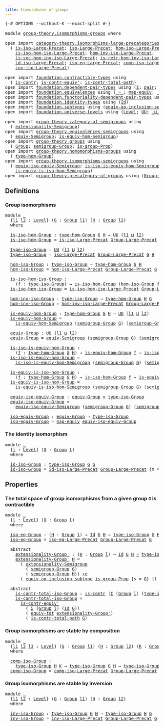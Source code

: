 ```yaml
---
title: Isomorphisms of groups
---
```


<pre class="Agda"><a id="48" class="Symbol">{-#</a> <a id="52" class="Keyword">OPTIONS</a> <a id="60" class="Pragma">--without-K</a> <a id="72" class="Pragma">--exact-split</a> <a id="86" class="Symbol">#-}</a>

<a id="91" class="Keyword">module</a> <a id="98" href="group-theory.isomorphisms-groups.html" class="Module">group-theory.isomorphisms-groups</a> <a id="131" class="Keyword">where</a>

<a id="138" class="Keyword">open</a> <a id="143" class="Keyword">import</a> <a id="150" href="category-theory.isomorphisms-large-precategories.html" class="Module">category-theory.isomorphisms-large-precategories</a> <a id="199" class="Keyword">using</a>
  <a id="207" class="Symbol">(</a> <a id="209" href="category-theory.isomorphisms-large-precategories.html#1253" class="Function">is-iso-Large-Precat</a><a id="228" class="Symbol">;</a> <a id="230" href="category-theory.isomorphisms-large-precategories.html#1879" class="Function">iso-Large-Precat</a><a id="246" class="Symbol">;</a> <a id="248" href="category-theory.isomorphisms-large-precategories.html#2025" class="Function">hom-iso-Large-Precat</a><a id="268" class="Symbol">;</a>
    <a id="274" href="category-theory.isomorphisms-large-precategories.html#2127" class="Function">is-iso-hom-iso-Large-Precat</a><a id="301" class="Symbol">;</a> <a id="303" href="category-theory.isomorphisms-large-precategories.html#2280" class="Function">hom-inv-iso-Large-Precat</a><a id="327" class="Symbol">;</a>
    <a id="333" href="category-theory.isomorphisms-large-precategories.html#2400" class="Function">is-sec-hom-inv-iso-Large-Precat</a><a id="364" class="Symbol">;</a> <a id="366" href="category-theory.isomorphisms-large-precategories.html#2652" class="Function">is-retr-hom-inv-iso-Large-Precat</a><a id="398" class="Symbol">;</a>
    <a id="404" href="category-theory.isomorphisms-large-precategories.html#3263" class="Function">id-iso-Large-Precat</a><a id="423" class="Symbol">;</a> <a id="425" href="category-theory.isomorphisms-large-precategories.html#3932" class="Function">iso-eq-Large-Precat</a><a id="444" class="Symbol">;</a> <a id="446" href="category-theory.isomorphisms-large-precategories.html#8945" class="Function">comp-iso-Large-Precat</a><a id="467" class="Symbol">;</a>
    <a id="473" href="category-theory.isomorphisms-large-precategories.html#10071" class="Function">inv-iso-Large-Precat</a><a id="493" class="Symbol">)</a>

<a id="496" class="Keyword">open</a> <a id="501" class="Keyword">import</a> <a id="508" href="foundation.contractible-types.html" class="Module">foundation.contractible-types</a> <a id="538" class="Keyword">using</a>
  <a id="546" class="Symbol">(</a> <a id="548" href="foundation-core.contractible-types.html#1006" class="Function">is-contr</a><a id="556" class="Symbol">;</a> <a id="558" href="foundation-core.contractible-types.html#3813" class="Function">is-contr-equiv&#39;</a><a id="573" class="Symbol">;</a> <a id="575" href="foundation-core.contractible-types.html#2046" class="Function">is-contr-total-path</a><a id="594" class="Symbol">)</a>
<a id="596" class="Keyword">open</a> <a id="601" class="Keyword">import</a> <a id="608" href="foundation.dependent-pair-types.html" class="Module">foundation.dependent-pair-types</a> <a id="640" class="Keyword">using</a> <a id="646" class="Symbol">(</a><a id="647" href="foundation-core.dependent-pair-types.html#515" class="Record">Σ</a><a id="648" class="Symbol">;</a> <a id="650" href="foundation-core.dependent-pair-types.html#588" class="InductiveConstructor">pair</a><a id="654" class="Symbol">;</a> <a id="656" href="foundation-core.dependent-pair-types.html#605" class="Field">pr1</a><a id="659" class="Symbol">;</a> <a id="661" href="foundation-core.dependent-pair-types.html#617" class="Field">pr2</a><a id="664" class="Symbol">)</a>
<a id="666" class="Keyword">open</a> <a id="671" class="Keyword">import</a> <a id="678" href="foundation.equivalences.html" class="Module">foundation.equivalences</a> <a id="702" class="Keyword">using</a> <a id="708" class="Symbol">(</a><a id="709" href="foundation-core.equivalences.html#1621" class="Function Operator">_≃_</a><a id="712" class="Symbol">;</a> <a id="714" href="foundation-core.equivalences.html#1821" class="Function">map-equiv</a><a id="723" class="Symbol">;</a> <a id="725" href="foundation-core.equivalences.html#7869" class="Function Operator">_∘e_</a><a id="729" class="Symbol">)</a>
<a id="731" class="Keyword">open</a> <a id="736" class="Keyword">import</a> <a id="743" href="foundation.functoriality-dependent-pair-types.html" class="Module">foundation.functoriality-dependent-pair-types</a> <a id="789" class="Keyword">using</a> <a id="795" class="Symbol">(</a><a id="796" href="foundation-core.functoriality-dependent-pair-types.html#7267" class="Function">equiv-tot</a><a id="805" class="Symbol">)</a>
<a id="807" class="Keyword">open</a> <a id="812" class="Keyword">import</a> <a id="819" href="foundation.identity-types.html" class="Module">foundation.identity-types</a> <a id="845" class="Keyword">using</a> <a id="851" class="Symbol">(</a><a id="852" href="foundation-core.identity-types.html#1767" class="Datatype">Id</a><a id="854" class="Symbol">)</a>
<a id="856" class="Keyword">open</a> <a id="861" class="Keyword">import</a> <a id="868" href="foundation.subtypes.html" class="Module">foundation.subtypes</a> <a id="888" class="Keyword">using</a> <a id="894" class="Symbol">(</a><a id="895" href="foundation-core.subtypes.html#4122" class="Function">equiv-ap-inclusion-subtype</a><a id="921" class="Symbol">)</a>
<a id="923" class="Keyword">open</a> <a id="928" class="Keyword">import</a> <a id="935" href="foundation.universe-levels.html" class="Module">foundation.universe-levels</a> <a id="962" class="Keyword">using</a> <a id="968" class="Symbol">(</a><a id="969" href="Agda.Primitive.html#597" class="Postulate">Level</a><a id="974" class="Symbol">;</a> <a id="976" href="foundation-core.universe-levels.html#235" class="Primitive">UU</a><a id="978" class="Symbol">;</a> <a id="980" href="Agda.Primitive.html#810" class="Primitive Operator">_⊔_</a><a id="983" class="Symbol">)</a>

<a id="986" class="Keyword">open</a> <a id="991" class="Keyword">import</a> <a id="998" href="group-theory.category-of-semigroups.html" class="Module">group-theory.category-of-semigroups</a> <a id="1034" class="Keyword">using</a>
  <a id="1042" class="Symbol">(</a> <a id="1044" href="group-theory.category-of-semigroups.html#1229" class="Function">extensionality-Semigroup</a><a id="1068" class="Symbol">)</a>
<a id="1070" class="Keyword">open</a> <a id="1075" class="Keyword">import</a> <a id="1082" href="group-theory.equivalences-semigroups.html" class="Module">group-theory.equivalences-semigroups</a> <a id="1119" class="Keyword">using</a>
  <a id="1127" class="Symbol">(</a> <a id="1129" href="group-theory.equivalences-semigroups.html#2067" class="Function">equiv-Semigroup</a><a id="1144" class="Symbol">;</a> <a id="1146" href="group-theory.equivalences-semigroups.html#2195" class="Function">is-equiv-hom-Semigroup</a><a id="1168" class="Symbol">)</a>
<a id="1170" class="Keyword">open</a> <a id="1175" class="Keyword">import</a> <a id="1182" href="group-theory.groups.html" class="Module">group-theory.groups</a> <a id="1202" class="Keyword">using</a>
  <a id="1210" class="Symbol">(</a> <a id="1212" href="group-theory.groups.html#2745" class="Function">Group</a><a id="1217" class="Symbol">;</a> <a id="1219" href="group-theory.groups.html#2867" class="Function">semigroup-Group</a><a id="1234" class="Symbol">;</a> <a id="1236" href="group-theory.groups.html#10682" class="Function">is-group-Prop</a><a id="1249" class="Symbol">)</a>
<a id="1251" class="Keyword">open</a> <a id="1256" class="Keyword">import</a> <a id="1263" href="group-theory.homomorphisms-groups.html" class="Module">group-theory.homomorphisms-groups</a> <a id="1297" class="Keyword">using</a>
  <a id="1305" class="Symbol">(</a> <a id="1307" href="group-theory.homomorphisms-groups.html#1635" class="Function">type-hom-Group</a><a id="1321" class="Symbol">)</a>
<a id="1323" class="Keyword">open</a> <a id="1328" class="Keyword">import</a> <a id="1335" href="group-theory.isomorphisms-semigroups.html" class="Module">group-theory.isomorphisms-semigroups</a> <a id="1372" class="Keyword">using</a>
  <a id="1380" class="Symbol">(</a> <a id="1382" href="group-theory.isomorphisms-semigroups.html#6268" class="Function">equiv-iso-equiv-Semigroup</a><a id="1407" class="Symbol">;</a> <a id="1409" href="group-theory.isomorphisms-semigroups.html#5239" class="Function">is-iso-is-equiv-hom-Semigroup</a><a id="1438" class="Symbol">;</a>
    <a id="1444" href="group-theory.isomorphisms-semigroups.html#5931" class="Function">is-equiv-is-iso-hom-Semigroup</a><a id="1473" class="Symbol">)</a>
<a id="1475" class="Keyword">open</a> <a id="1480" class="Keyword">import</a> <a id="1487" href="group-theory.precategory-of-groups.html" class="Module">group-theory.precategory-of-groups</a> <a id="1522" class="Keyword">using</a> <a id="1528" class="Symbol">(</a><a id="1529" href="group-theory.precategory-of-groups.html#747" class="Function">Group-Large-Precat</a><a id="1547" class="Symbol">)</a>
</pre>
## Definitions

### Group isomorphisms

<pre class="Agda"><a id="1602" class="Keyword">module</a> <a id="1609" href="group-theory.isomorphisms-groups.html#1609" class="Module">_</a>
  <a id="1613" class="Symbol">{</a><a id="1614" href="group-theory.isomorphisms-groups.html#1614" class="Bound">l1</a> <a id="1617" href="group-theory.isomorphisms-groups.html#1617" class="Bound">l2</a> <a id="1620" class="Symbol">:</a> <a id="1622" href="Agda.Primitive.html#597" class="Postulate">Level</a><a id="1627" class="Symbol">}</a> <a id="1629" class="Symbol">(</a><a id="1630" href="group-theory.isomorphisms-groups.html#1630" class="Bound">G</a> <a id="1632" class="Symbol">:</a> <a id="1634" href="group-theory.groups.html#2745" class="Function">Group</a> <a id="1640" href="group-theory.isomorphisms-groups.html#1614" class="Bound">l1</a><a id="1642" class="Symbol">)</a> <a id="1644" class="Symbol">(</a><a id="1645" href="group-theory.isomorphisms-groups.html#1645" class="Bound">H</a> <a id="1647" class="Symbol">:</a> <a id="1649" href="group-theory.groups.html#2745" class="Function">Group</a> <a id="1655" href="group-theory.isomorphisms-groups.html#1617" class="Bound">l2</a><a id="1657" class="Symbol">)</a>
  <a id="1661" class="Keyword">where</a>
  
  <a id="1672" href="group-theory.isomorphisms-groups.html#1672" class="Function">is-iso-hom-Group</a> <a id="1689" class="Symbol">:</a> <a id="1691" href="group-theory.homomorphisms-groups.html#1635" class="Function">type-hom-Group</a> <a id="1706" href="group-theory.isomorphisms-groups.html#1630" class="Bound">G</a> <a id="1708" href="group-theory.isomorphisms-groups.html#1645" class="Bound">H</a> <a id="1710" class="Symbol">→</a> <a id="1712" href="foundation-core.universe-levels.html#235" class="Primitive">UU</a> <a id="1715" class="Symbol">(</a><a id="1716" href="group-theory.isomorphisms-groups.html#1614" class="Bound">l1</a> <a id="1719" href="Agda.Primitive.html#810" class="Primitive Operator">⊔</a> <a id="1721" href="group-theory.isomorphisms-groups.html#1617" class="Bound">l2</a><a id="1723" class="Symbol">)</a>
  <a id="1727" href="group-theory.isomorphisms-groups.html#1672" class="Function">is-iso-hom-Group</a> <a id="1744" class="Symbol">=</a> <a id="1746" href="category-theory.isomorphisms-large-precategories.html#1253" class="Function">is-iso-Large-Precat</a> <a id="1766" href="group-theory.precategory-of-groups.html#747" class="Function">Group-Large-Precat</a> <a id="1785" class="Symbol">{</a><a id="1786" class="Argument">X</a> <a id="1788" class="Symbol">=</a> <a id="1790" href="group-theory.isomorphisms-groups.html#1630" class="Bound">G</a><a id="1791" class="Symbol">}</a> <a id="1793" class="Symbol">{</a><a id="1794" class="Argument">Y</a> <a id="1796" class="Symbol">=</a> <a id="1798" href="group-theory.isomorphisms-groups.html#1645" class="Bound">H</a><a id="1799" class="Symbol">}</a>

  <a id="1804" href="group-theory.isomorphisms-groups.html#1804" class="Function">type-iso-Group</a> <a id="1819" class="Symbol">:</a> <a id="1821" href="foundation-core.universe-levels.html#235" class="Primitive">UU</a> <a id="1824" class="Symbol">(</a><a id="1825" href="group-theory.isomorphisms-groups.html#1614" class="Bound">l1</a> <a id="1828" href="Agda.Primitive.html#810" class="Primitive Operator">⊔</a> <a id="1830" href="group-theory.isomorphisms-groups.html#1617" class="Bound">l2</a><a id="1832" class="Symbol">)</a>
  <a id="1836" href="group-theory.isomorphisms-groups.html#1804" class="Function">type-iso-Group</a> <a id="1851" class="Symbol">=</a> <a id="1853" href="category-theory.isomorphisms-large-precategories.html#1879" class="Function">iso-Large-Precat</a> <a id="1870" href="group-theory.precategory-of-groups.html#747" class="Function">Group-Large-Precat</a> <a id="1889" href="group-theory.isomorphisms-groups.html#1630" class="Bound">G</a> <a id="1891" href="group-theory.isomorphisms-groups.html#1645" class="Bound">H</a>

  <a id="1896" href="group-theory.isomorphisms-groups.html#1896" class="Function">hom-iso-Group</a> <a id="1910" class="Symbol">:</a> <a id="1912" href="group-theory.isomorphisms-groups.html#1804" class="Function">type-iso-Group</a> <a id="1927" class="Symbol">→</a> <a id="1929" href="group-theory.homomorphisms-groups.html#1635" class="Function">type-hom-Group</a> <a id="1944" href="group-theory.isomorphisms-groups.html#1630" class="Bound">G</a> <a id="1946" href="group-theory.isomorphisms-groups.html#1645" class="Bound">H</a>
  <a id="1950" href="group-theory.isomorphisms-groups.html#1896" class="Function">hom-iso-Group</a> <a id="1964" class="Symbol">=</a> <a id="1966" href="category-theory.isomorphisms-large-precategories.html#2025" class="Function">hom-iso-Large-Precat</a> <a id="1987" href="group-theory.precategory-of-groups.html#747" class="Function">Group-Large-Precat</a> <a id="2006" href="group-theory.isomorphisms-groups.html#1630" class="Bound">G</a> <a id="2008" href="group-theory.isomorphisms-groups.html#1645" class="Bound">H</a>

  <a id="2013" href="group-theory.isomorphisms-groups.html#2013" class="Function">is-iso-hom-iso-Group</a> <a id="2034" class="Symbol">:</a>
    <a id="2040" class="Symbol">(</a><a id="2041" href="group-theory.isomorphisms-groups.html#2041" class="Bound">f</a> <a id="2043" class="Symbol">:</a> <a id="2045" href="group-theory.isomorphisms-groups.html#1804" class="Function">type-iso-Group</a><a id="2059" class="Symbol">)</a> <a id="2061" class="Symbol">→</a> <a id="2063" href="group-theory.isomorphisms-groups.html#1672" class="Function">is-iso-hom-Group</a> <a id="2080" class="Symbol">(</a><a id="2081" href="group-theory.isomorphisms-groups.html#1896" class="Function">hom-iso-Group</a> <a id="2095" href="group-theory.isomorphisms-groups.html#2041" class="Bound">f</a><a id="2096" class="Symbol">)</a>
  <a id="2100" href="group-theory.isomorphisms-groups.html#2013" class="Function">is-iso-hom-iso-Group</a> <a id="2121" class="Symbol">=</a> <a id="2123" href="category-theory.isomorphisms-large-precategories.html#2127" class="Function">is-iso-hom-iso-Large-Precat</a> <a id="2151" href="group-theory.precategory-of-groups.html#747" class="Function">Group-Large-Precat</a> <a id="2170" href="group-theory.isomorphisms-groups.html#1630" class="Bound">G</a> <a id="2172" href="group-theory.isomorphisms-groups.html#1645" class="Bound">H</a>

  <a id="2177" href="group-theory.isomorphisms-groups.html#2177" class="Function">hom-inv-iso-Group</a> <a id="2195" class="Symbol">:</a> <a id="2197" href="group-theory.isomorphisms-groups.html#1804" class="Function">type-iso-Group</a> <a id="2212" class="Symbol">→</a> <a id="2214" href="group-theory.homomorphisms-groups.html#1635" class="Function">type-hom-Group</a> <a id="2229" href="group-theory.isomorphisms-groups.html#1645" class="Bound">H</a> <a id="2231" href="group-theory.isomorphisms-groups.html#1630" class="Bound">G</a>
  <a id="2235" href="group-theory.isomorphisms-groups.html#2177" class="Function">hom-inv-iso-Group</a> <a id="2253" class="Symbol">=</a> <a id="2255" href="category-theory.isomorphisms-large-precategories.html#2280" class="Function">hom-inv-iso-Large-Precat</a> <a id="2280" href="group-theory.precategory-of-groups.html#747" class="Function">Group-Large-Precat</a> <a id="2299" href="group-theory.isomorphisms-groups.html#1630" class="Bound">G</a> <a id="2301" href="group-theory.isomorphisms-groups.html#1645" class="Bound">H</a>

  <a id="2306" href="group-theory.isomorphisms-groups.html#2306" class="Function">is-equiv-hom-Group</a> <a id="2325" class="Symbol">:</a> <a id="2327" href="group-theory.homomorphisms-groups.html#1635" class="Function">type-hom-Group</a> <a id="2342" href="group-theory.isomorphisms-groups.html#1630" class="Bound">G</a> <a id="2344" href="group-theory.isomorphisms-groups.html#1645" class="Bound">H</a> <a id="2346" class="Symbol">→</a> <a id="2348" href="foundation-core.universe-levels.html#235" class="Primitive">UU</a> <a id="2351" class="Symbol">(</a><a id="2352" href="group-theory.isomorphisms-groups.html#1614" class="Bound">l1</a> <a id="2355" href="Agda.Primitive.html#810" class="Primitive Operator">⊔</a> <a id="2357" href="group-theory.isomorphisms-groups.html#1617" class="Bound">l2</a><a id="2359" class="Symbol">)</a>
  <a id="2363" href="group-theory.isomorphisms-groups.html#2306" class="Function">is-equiv-hom-Group</a> <a id="2382" class="Symbol">=</a>
    <a id="2388" href="group-theory.equivalences-semigroups.html#2195" class="Function">is-equiv-hom-Semigroup</a> <a id="2411" class="Symbol">(</a><a id="2412" href="group-theory.groups.html#2867" class="Function">semigroup-Group</a> <a id="2428" href="group-theory.isomorphisms-groups.html#1630" class="Bound">G</a><a id="2429" class="Symbol">)</a> <a id="2431" class="Symbol">(</a><a id="2432" href="group-theory.groups.html#2867" class="Function">semigroup-Group</a> <a id="2448" href="group-theory.isomorphisms-groups.html#1645" class="Bound">H</a><a id="2449" class="Symbol">)</a>

  <a id="2454" href="group-theory.isomorphisms-groups.html#2454" class="Function">equiv-Group</a> <a id="2466" class="Symbol">:</a> <a id="2468" href="foundation-core.universe-levels.html#235" class="Primitive">UU</a> <a id="2471" class="Symbol">(</a><a id="2472" href="group-theory.isomorphisms-groups.html#1614" class="Bound">l1</a> <a id="2475" href="Agda.Primitive.html#810" class="Primitive Operator">⊔</a> <a id="2477" href="group-theory.isomorphisms-groups.html#1617" class="Bound">l2</a><a id="2479" class="Symbol">)</a>
  <a id="2483" href="group-theory.isomorphisms-groups.html#2454" class="Function">equiv-Group</a> <a id="2495" class="Symbol">=</a> <a id="2497" href="group-theory.equivalences-semigroups.html#2067" class="Function">equiv-Semigroup</a> <a id="2513" class="Symbol">(</a><a id="2514" href="group-theory.groups.html#2867" class="Function">semigroup-Group</a> <a id="2530" href="group-theory.isomorphisms-groups.html#1630" class="Bound">G</a><a id="2531" class="Symbol">)</a> <a id="2533" class="Symbol">(</a><a id="2534" href="group-theory.groups.html#2867" class="Function">semigroup-Group</a> <a id="2550" href="group-theory.isomorphisms-groups.html#1645" class="Bound">H</a><a id="2551" class="Symbol">)</a>

  <a id="2556" href="group-theory.isomorphisms-groups.html#2556" class="Function">is-iso-is-equiv-hom-Group</a> <a id="2582" class="Symbol">:</a>
    <a id="2588" class="Symbol">(</a><a id="2589" href="group-theory.isomorphisms-groups.html#2589" class="Bound">f</a> <a id="2591" class="Symbol">:</a> <a id="2593" href="group-theory.homomorphisms-groups.html#1635" class="Function">type-hom-Group</a> <a id="2608" href="group-theory.isomorphisms-groups.html#1630" class="Bound">G</a> <a id="2610" href="group-theory.isomorphisms-groups.html#1645" class="Bound">H</a><a id="2611" class="Symbol">)</a> <a id="2613" class="Symbol">→</a> <a id="2615" href="group-theory.isomorphisms-groups.html#2306" class="Function">is-equiv-hom-Group</a> <a id="2634" href="group-theory.isomorphisms-groups.html#2589" class="Bound">f</a> <a id="2636" class="Symbol">→</a> <a id="2638" href="group-theory.isomorphisms-groups.html#1672" class="Function">is-iso-hom-Group</a> <a id="2655" href="group-theory.isomorphisms-groups.html#2589" class="Bound">f</a>
  <a id="2659" href="group-theory.isomorphisms-groups.html#2556" class="Function">is-iso-is-equiv-hom-Group</a> <a id="2685" class="Symbol">=</a>
    <a id="2691" href="group-theory.isomorphisms-semigroups.html#5239" class="Function">is-iso-is-equiv-hom-Semigroup</a> <a id="2721" class="Symbol">(</a><a id="2722" href="group-theory.groups.html#2867" class="Function">semigroup-Group</a> <a id="2738" href="group-theory.isomorphisms-groups.html#1630" class="Bound">G</a><a id="2739" class="Symbol">)</a> <a id="2741" class="Symbol">(</a><a id="2742" href="group-theory.groups.html#2867" class="Function">semigroup-Group</a> <a id="2758" href="group-theory.isomorphisms-groups.html#1645" class="Bound">H</a><a id="2759" class="Symbol">)</a>

  <a id="2764" href="group-theory.isomorphisms-groups.html#2764" class="Function">is-equiv-is-iso-hom-Group</a> <a id="2790" class="Symbol">:</a>
    <a id="2796" class="Symbol">(</a><a id="2797" href="group-theory.isomorphisms-groups.html#2797" class="Bound">f</a> <a id="2799" class="Symbol">:</a> <a id="2801" href="group-theory.homomorphisms-groups.html#1635" class="Function">type-hom-Group</a> <a id="2816" href="group-theory.isomorphisms-groups.html#1630" class="Bound">G</a> <a id="2818" href="group-theory.isomorphisms-groups.html#1645" class="Bound">H</a><a id="2819" class="Symbol">)</a> <a id="2821" class="Symbol">→</a> <a id="2823" href="group-theory.isomorphisms-groups.html#1672" class="Function">is-iso-hom-Group</a> <a id="2840" href="group-theory.isomorphisms-groups.html#2797" class="Bound">f</a> <a id="2842" class="Symbol">→</a> <a id="2844" href="group-theory.isomorphisms-groups.html#2306" class="Function">is-equiv-hom-Group</a> <a id="2863" href="group-theory.isomorphisms-groups.html#2797" class="Bound">f</a>
  <a id="2867" href="group-theory.isomorphisms-groups.html#2764" class="Function">is-equiv-is-iso-hom-Group</a> <a id="2893" class="Symbol">=</a>
    <a id="2899" href="group-theory.isomorphisms-semigroups.html#5931" class="Function">is-equiv-is-iso-hom-Semigroup</a> <a id="2929" class="Symbol">(</a><a id="2930" href="group-theory.groups.html#2867" class="Function">semigroup-Group</a> <a id="2946" href="group-theory.isomorphisms-groups.html#1630" class="Bound">G</a><a id="2947" class="Symbol">)</a> <a id="2949" class="Symbol">(</a><a id="2950" href="group-theory.groups.html#2867" class="Function">semigroup-Group</a> <a id="2966" href="group-theory.isomorphisms-groups.html#1645" class="Bound">H</a><a id="2967" class="Symbol">)</a>

  <a id="2972" href="group-theory.isomorphisms-groups.html#2972" class="Function">equiv-iso-equiv-Group</a> <a id="2994" class="Symbol">:</a> <a id="2996" href="group-theory.isomorphisms-groups.html#2454" class="Function">equiv-Group</a> <a id="3008" href="foundation-core.equivalences.html#1621" class="Function Operator">≃</a> <a id="3010" href="group-theory.isomorphisms-groups.html#1804" class="Function">type-iso-Group</a>
  <a id="3027" href="group-theory.isomorphisms-groups.html#2972" class="Function">equiv-iso-equiv-Group</a> <a id="3049" class="Symbol">=</a>
    <a id="3055" href="group-theory.isomorphisms-semigroups.html#6268" class="Function">equiv-iso-equiv-Semigroup</a> <a id="3081" class="Symbol">(</a><a id="3082" href="group-theory.groups.html#2867" class="Function">semigroup-Group</a> <a id="3098" href="group-theory.isomorphisms-groups.html#1630" class="Bound">G</a><a id="3099" class="Symbol">)</a> <a id="3101" class="Symbol">(</a><a id="3102" href="group-theory.groups.html#2867" class="Function">semigroup-Group</a> <a id="3118" href="group-theory.isomorphisms-groups.html#1645" class="Bound">H</a><a id="3119" class="Symbol">)</a>

  <a id="3124" href="group-theory.isomorphisms-groups.html#3124" class="Function">iso-equiv-Group</a> <a id="3140" class="Symbol">:</a> <a id="3142" href="group-theory.isomorphisms-groups.html#2454" class="Function">equiv-Group</a> <a id="3154" class="Symbol">→</a> <a id="3156" href="group-theory.isomorphisms-groups.html#1804" class="Function">type-iso-Group</a>
  <a id="3173" href="group-theory.isomorphisms-groups.html#3124" class="Function">iso-equiv-Group</a> <a id="3189" class="Symbol">=</a> <a id="3191" href="foundation-core.equivalences.html#1821" class="Function">map-equiv</a> <a id="3201" href="group-theory.isomorphisms-groups.html#2972" class="Function">equiv-iso-equiv-Group</a>
</pre>
### The identity isomorphism

<pre class="Agda"><a id="3266" class="Keyword">module</a> <a id="3273" href="group-theory.isomorphisms-groups.html#3273" class="Module">_</a>
  <a id="3277" class="Symbol">{</a><a id="3278" href="group-theory.isomorphisms-groups.html#3278" class="Bound">l</a> <a id="3280" class="Symbol">:</a> <a id="3282" href="Agda.Primitive.html#597" class="Postulate">Level</a><a id="3287" class="Symbol">}</a> <a id="3289" class="Symbol">(</a><a id="3290" href="group-theory.isomorphisms-groups.html#3290" class="Bound">G</a> <a id="3292" class="Symbol">:</a> <a id="3294" href="group-theory.groups.html#2745" class="Function">Group</a> <a id="3300" href="group-theory.isomorphisms-groups.html#3278" class="Bound">l</a><a id="3301" class="Symbol">)</a>
  <a id="3305" class="Keyword">where</a>

  <a id="3314" href="group-theory.isomorphisms-groups.html#3314" class="Function">id-iso-Group</a> <a id="3327" class="Symbol">:</a> <a id="3329" href="group-theory.isomorphisms-groups.html#1804" class="Function">type-iso-Group</a> <a id="3344" href="group-theory.isomorphisms-groups.html#3290" class="Bound">G</a> <a id="3346" href="group-theory.isomorphisms-groups.html#3290" class="Bound">G</a>
  <a id="3350" href="group-theory.isomorphisms-groups.html#3314" class="Function">id-iso-Group</a> <a id="3363" class="Symbol">=</a> <a id="3365" href="category-theory.isomorphisms-large-precategories.html#3263" class="Function">id-iso-Large-Precat</a> <a id="3385" href="group-theory.precategory-of-groups.html#747" class="Function">Group-Large-Precat</a> <a id="3404" class="Symbol">{</a><a id="3405" class="Argument">X</a> <a id="3407" class="Symbol">=</a> <a id="3409" href="group-theory.isomorphisms-groups.html#3290" class="Bound">G</a><a id="3410" class="Symbol">}</a>
</pre>
## Properties

### The total space of group isomorphisms from a given group `G` is contractible

<pre class="Agda"><a id="3522" class="Keyword">module</a> <a id="3529" href="group-theory.isomorphisms-groups.html#3529" class="Module">_</a>
  <a id="3533" class="Symbol">{</a><a id="3534" href="group-theory.isomorphisms-groups.html#3534" class="Bound">l</a> <a id="3536" class="Symbol">:</a> <a id="3538" href="Agda.Primitive.html#597" class="Postulate">Level</a><a id="3543" class="Symbol">}</a> <a id="3545" class="Symbol">(</a><a id="3546" href="group-theory.isomorphisms-groups.html#3546" class="Bound">G</a> <a id="3548" class="Symbol">:</a> <a id="3550" href="group-theory.groups.html#2745" class="Function">Group</a> <a id="3556" href="group-theory.isomorphisms-groups.html#3534" class="Bound">l</a><a id="3557" class="Symbol">)</a>
  <a id="3561" class="Keyword">where</a>

  <a id="3570" href="group-theory.isomorphisms-groups.html#3570" class="Function">iso-eq-Group</a> <a id="3583" class="Symbol">:</a> <a id="3585" class="Symbol">(</a><a id="3586" href="group-theory.isomorphisms-groups.html#3586" class="Bound">H</a> <a id="3588" class="Symbol">:</a> <a id="3590" href="group-theory.groups.html#2745" class="Function">Group</a> <a id="3596" href="group-theory.isomorphisms-groups.html#3534" class="Bound">l</a><a id="3597" class="Symbol">)</a> <a id="3599" class="Symbol">→</a> <a id="3601" href="foundation-core.identity-types.html#1767" class="Datatype">Id</a> <a id="3604" href="group-theory.isomorphisms-groups.html#3546" class="Bound">G</a> <a id="3606" href="group-theory.isomorphisms-groups.html#3586" class="Bound">H</a> <a id="3608" class="Symbol">→</a> <a id="3610" href="group-theory.isomorphisms-groups.html#1804" class="Function">type-iso-Group</a> <a id="3625" href="group-theory.isomorphisms-groups.html#3546" class="Bound">G</a> <a id="3627" href="group-theory.isomorphisms-groups.html#3586" class="Bound">H</a>
  <a id="3631" href="group-theory.isomorphisms-groups.html#3570" class="Function">iso-eq-Group</a> <a id="3644" class="Symbol">=</a> <a id="3646" href="category-theory.isomorphisms-large-precategories.html#3932" class="Function">iso-eq-Large-Precat</a> <a id="3666" href="group-theory.precategory-of-groups.html#747" class="Function">Group-Large-Precat</a> <a id="3685" href="group-theory.isomorphisms-groups.html#3546" class="Bound">G</a>

  <a id="3690" class="Keyword">abstract</a>
    <a id="3703" href="group-theory.isomorphisms-groups.html#3703" class="Function">extensionality-Group&#39;</a> <a id="3725" class="Symbol">:</a> <a id="3727" class="Symbol">(</a><a id="3728" href="group-theory.isomorphisms-groups.html#3728" class="Bound">H</a> <a id="3730" class="Symbol">:</a> <a id="3732" href="group-theory.groups.html#2745" class="Function">Group</a> <a id="3738" href="group-theory.isomorphisms-groups.html#3534" class="Bound">l</a><a id="3739" class="Symbol">)</a> <a id="3741" class="Symbol">→</a> <a id="3743" href="foundation-core.identity-types.html#1767" class="Datatype">Id</a> <a id="3746" href="group-theory.isomorphisms-groups.html#3546" class="Bound">G</a> <a id="3748" href="group-theory.isomorphisms-groups.html#3728" class="Bound">H</a> <a id="3750" href="foundation-core.equivalences.html#1621" class="Function Operator">≃</a> <a id="3752" href="group-theory.isomorphisms-groups.html#1804" class="Function">type-iso-Group</a> <a id="3767" href="group-theory.isomorphisms-groups.html#3546" class="Bound">G</a> <a id="3769" href="group-theory.isomorphisms-groups.html#3728" class="Bound">H</a>
    <a id="3775" href="group-theory.isomorphisms-groups.html#3703" class="Function">extensionality-Group&#39;</a> <a id="3797" href="group-theory.isomorphisms-groups.html#3797" class="Bound">H</a> <a id="3799" class="Symbol">=</a>
      <a id="3807" class="Symbol">(</a> <a id="3809" href="group-theory.category-of-semigroups.html#1229" class="Function">extensionality-Semigroup</a>
        <a id="3842" class="Symbol">(</a> <a id="3844" href="group-theory.groups.html#2867" class="Function">semigroup-Group</a> <a id="3860" href="group-theory.isomorphisms-groups.html#3546" class="Bound">G</a><a id="3861" class="Symbol">)</a>
        <a id="3871" class="Symbol">(</a> <a id="3873" href="group-theory.groups.html#2867" class="Function">semigroup-Group</a> <a id="3889" href="group-theory.isomorphisms-groups.html#3797" class="Bound">H</a><a id="3890" class="Symbol">))</a> <a id="3893" href="foundation-core.equivalences.html#7869" class="Function Operator">∘e</a>
      <a id="3902" class="Symbol">(</a> <a id="3904" href="foundation-core.subtypes.html#4122" class="Function">equiv-ap-inclusion-subtype</a> <a id="3931" href="group-theory.groups.html#10682" class="Function">is-group-Prop</a> <a id="3945" class="Symbol">{</a><a id="3946" class="Argument">s</a> <a id="3948" class="Symbol">=</a> <a id="3950" href="group-theory.isomorphisms-groups.html#3546" class="Bound">G</a><a id="3951" class="Symbol">}</a> <a id="3953" class="Symbol">{</a><a id="3954" class="Argument">t</a> <a id="3956" class="Symbol">=</a> <a id="3958" href="group-theory.isomorphisms-groups.html#3797" class="Bound">H</a><a id="3959" class="Symbol">})</a>

  <a id="3965" class="Keyword">abstract</a>
    <a id="3978" href="group-theory.isomorphisms-groups.html#3978" class="Function">is-contr-total-iso-Group</a> <a id="4003" class="Symbol">:</a> <a id="4005" href="foundation-core.contractible-types.html#1006" class="Function">is-contr</a> <a id="4014" class="Symbol">(</a><a id="4015" href="foundation-core.dependent-pair-types.html#515" class="Record">Σ</a> <a id="4017" class="Symbol">(</a><a id="4018" href="group-theory.groups.html#2745" class="Function">Group</a> <a id="4024" href="group-theory.isomorphisms-groups.html#3534" class="Bound">l</a><a id="4025" class="Symbol">)</a> <a id="4027" class="Symbol">(</a><a id="4028" href="group-theory.isomorphisms-groups.html#1804" class="Function">type-iso-Group</a> <a id="4043" href="group-theory.isomorphisms-groups.html#3546" class="Bound">G</a><a id="4044" class="Symbol">))</a>
    <a id="4051" href="group-theory.isomorphisms-groups.html#3978" class="Function">is-contr-total-iso-Group</a> <a id="4076" class="Symbol">=</a>
      <a id="4084" href="foundation-core.contractible-types.html#3813" class="Function">is-contr-equiv&#39;</a>
        <a id="4108" class="Symbol">(</a> <a id="4110" href="foundation-core.dependent-pair-types.html#515" class="Record">Σ</a> <a id="4112" class="Symbol">(</a><a id="4113" href="group-theory.groups.html#2745" class="Function">Group</a> <a id="4119" href="group-theory.isomorphisms-groups.html#3534" class="Bound">l</a><a id="4120" class="Symbol">)</a> <a id="4122" class="Symbol">(</a><a id="4123" href="foundation-core.identity-types.html#1767" class="Datatype">Id</a> <a id="4126" href="group-theory.isomorphisms-groups.html#3546" class="Bound">G</a><a id="4127" class="Symbol">))</a>
        <a id="4138" class="Symbol">(</a> <a id="4140" href="foundation-core.functoriality-dependent-pair-types.html#7267" class="Function">equiv-tot</a> <a id="4150" href="group-theory.isomorphisms-groups.html#3703" class="Function">extensionality-Group&#39;</a><a id="4171" class="Symbol">)</a>
        <a id="4181" class="Symbol">(</a> <a id="4183" href="foundation-core.contractible-types.html#2046" class="Function">is-contr-total-path</a> <a id="4203" href="group-theory.isomorphisms-groups.html#3546" class="Bound">G</a><a id="4204" class="Symbol">)</a>
</pre>
### Group isomorphisms are stable by composition

<pre class="Agda">
<a id="4270" class="Keyword">module</a> <a id="4277" href="group-theory.isomorphisms-groups.html#4277" class="Module">_</a>
  <a id="4281" class="Symbol">{</a><a id="4282" href="group-theory.isomorphisms-groups.html#4282" class="Bound">l1</a> <a id="4285" href="group-theory.isomorphisms-groups.html#4285" class="Bound">l2</a> <a id="4288" href="group-theory.isomorphisms-groups.html#4288" class="Bound">l3</a> <a id="4291" class="Symbol">:</a> <a id="4293" href="Agda.Primitive.html#597" class="Postulate">Level</a><a id="4298" class="Symbol">}</a> <a id="4300" class="Symbol">(</a><a id="4301" href="group-theory.isomorphisms-groups.html#4301" class="Bound">G</a> <a id="4303" class="Symbol">:</a> <a id="4305" href="group-theory.groups.html#2745" class="Function">Group</a> <a id="4311" href="group-theory.isomorphisms-groups.html#4282" class="Bound">l1</a><a id="4313" class="Symbol">)</a> <a id="4315" class="Symbol">(</a><a id="4316" href="group-theory.isomorphisms-groups.html#4316" class="Bound">H</a> <a id="4318" class="Symbol">:</a> <a id="4320" href="group-theory.groups.html#2745" class="Function">Group</a> <a id="4326" href="group-theory.isomorphisms-groups.html#4285" class="Bound">l2</a><a id="4328" class="Symbol">)</a> <a id="4330" class="Symbol">(</a><a id="4331" href="group-theory.isomorphisms-groups.html#4331" class="Bound">K</a> <a id="4333" class="Symbol">:</a> <a id="4335" href="group-theory.groups.html#2745" class="Function">Group</a> <a id="4341" href="group-theory.isomorphisms-groups.html#4288" class="Bound">l3</a><a id="4343" class="Symbol">)</a>
  <a id="4347" class="Keyword">where</a>

  <a id="4356" href="group-theory.isomorphisms-groups.html#4356" class="Function">comp-iso-Group</a> <a id="4371" class="Symbol">:</a>
    <a id="4377" href="group-theory.isomorphisms-groups.html#1804" class="Function">type-iso-Group</a> <a id="4392" href="group-theory.isomorphisms-groups.html#4316" class="Bound">H</a> <a id="4394" href="group-theory.isomorphisms-groups.html#4331" class="Bound">K</a> <a id="4396" class="Symbol">→</a> <a id="4398" href="group-theory.isomorphisms-groups.html#1804" class="Function">type-iso-Group</a> <a id="4413" href="group-theory.isomorphisms-groups.html#4301" class="Bound">G</a> <a id="4415" href="group-theory.isomorphisms-groups.html#4316" class="Bound">H</a> <a id="4417" class="Symbol">→</a> <a id="4419" href="group-theory.isomorphisms-groups.html#1804" class="Function">type-iso-Group</a> <a id="4434" href="group-theory.isomorphisms-groups.html#4301" class="Bound">G</a> <a id="4436" href="group-theory.isomorphisms-groups.html#4331" class="Bound">K</a>
  <a id="4440" href="group-theory.isomorphisms-groups.html#4356" class="Function">comp-iso-Group</a> <a id="4455" class="Symbol">=</a> <a id="4457" href="category-theory.isomorphisms-large-precategories.html#8945" class="Function">comp-iso-Large-Precat</a> <a id="4479" href="group-theory.precategory-of-groups.html#747" class="Function">Group-Large-Precat</a> <a id="4498" href="group-theory.isomorphisms-groups.html#4301" class="Bound">G</a> <a id="4500" href="group-theory.isomorphisms-groups.html#4316" class="Bound">H</a> <a id="4502" href="group-theory.isomorphisms-groups.html#4331" class="Bound">K</a>
</pre>
### Group isomorphisms are stable by inversion

<pre class="Agda">
<a id="4566" class="Keyword">module</a> <a id="4573" href="group-theory.isomorphisms-groups.html#4573" class="Module">_</a>
  <a id="4577" class="Symbol">{</a><a id="4578" href="group-theory.isomorphisms-groups.html#4578" class="Bound">l1</a> <a id="4581" href="group-theory.isomorphisms-groups.html#4581" class="Bound">l2</a> <a id="4584" class="Symbol">:</a> <a id="4586" href="Agda.Primitive.html#597" class="Postulate">Level</a><a id="4591" class="Symbol">}</a> <a id="4593" class="Symbol">(</a><a id="4594" href="group-theory.isomorphisms-groups.html#4594" class="Bound">G</a> <a id="4596" class="Symbol">:</a> <a id="4598" href="group-theory.groups.html#2745" class="Function">Group</a> <a id="4604" href="group-theory.isomorphisms-groups.html#4578" class="Bound">l1</a><a id="4606" class="Symbol">)</a> <a id="4608" class="Symbol">(</a><a id="4609" href="group-theory.isomorphisms-groups.html#4609" class="Bound">H</a> <a id="4611" class="Symbol">:</a> <a id="4613" href="group-theory.groups.html#2745" class="Function">Group</a> <a id="4619" href="group-theory.isomorphisms-groups.html#4581" class="Bound">l2</a><a id="4621" class="Symbol">)</a>
  <a id="4625" class="Keyword">where</a>

  <a id="4634" href="group-theory.isomorphisms-groups.html#4634" class="Function">inv-iso-Group</a> <a id="4648" class="Symbol">:</a> <a id="4650" href="group-theory.isomorphisms-groups.html#1804" class="Function">type-iso-Group</a> <a id="4665" href="group-theory.isomorphisms-groups.html#4594" class="Bound">G</a> <a id="4667" href="group-theory.isomorphisms-groups.html#4609" class="Bound">H</a> <a id="4669" class="Symbol">→</a> <a id="4671" href="group-theory.isomorphisms-groups.html#1804" class="Function">type-iso-Group</a> <a id="4686" href="group-theory.isomorphisms-groups.html#4609" class="Bound">H</a> <a id="4688" href="group-theory.isomorphisms-groups.html#4594" class="Bound">G</a>
  <a id="4692" href="group-theory.isomorphisms-groups.html#4634" class="Function">inv-iso-Group</a> <a id="4706" class="Symbol">=</a> <a id="4708" href="category-theory.isomorphisms-large-precategories.html#10071" class="Function">inv-iso-Large-Precat</a> <a id="4729" href="group-theory.precategory-of-groups.html#747" class="Function">Group-Large-Precat</a> <a id="4748" href="group-theory.isomorphisms-groups.html#4594" class="Bound">G</a> <a id="4750" href="group-theory.isomorphisms-groups.html#4609" class="Bound">H</a>
</pre>